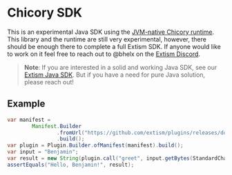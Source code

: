 # Chicory SDK

This is an experimental Java SDK using the [JVM-native Chicory runtime](https://github.com/dylibso/chicory).
This library and the runtime are still very experimental, however, there should be enough there
to complete a full Extism SDK. If anyone would like to work on it feel free to reach out to
@bhelx on the [Extism Discord](https://extism.org/discord).

> **Note**: If you are interested in a solid and working Java SDK, see our [Extism Java SDK](https://github.com/extism/java-sdk).
> But if you have a need for pure Java solution, please reach out!

## Example

```java
var manifest =
        Manifest.Builder
                .fromUrl("https://github.com/extism/plugins/releases/download/v1.1.0/greet.wasm")
                .build();
var plugin = Plugin.Builder.ofManifest(manifest).build();
var input = "Benjamin";
var result = new String(plugin.call("greet", input.getBytes(StandardCharsets.UTF_8)), StandardCharsets.UTF_8);
assertEquals("Hello, Benjamin!", result);
```